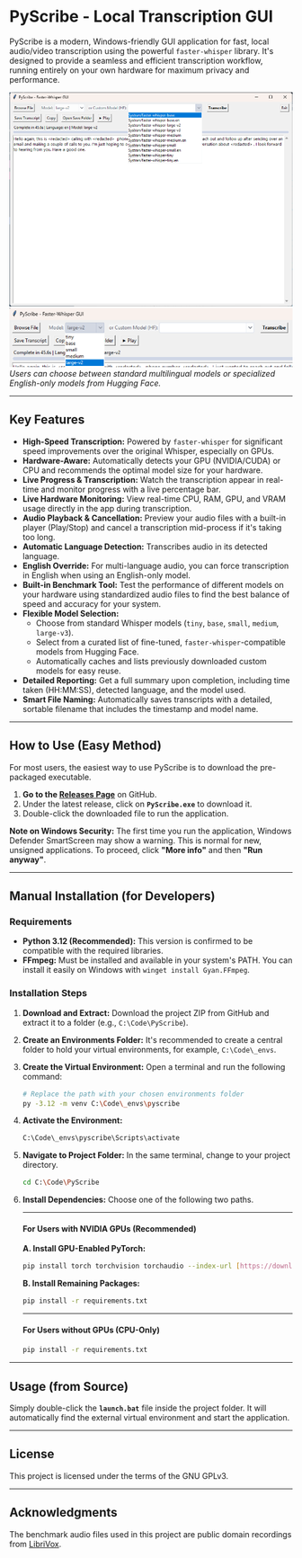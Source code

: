 # PyScribe - Local Transcription GUI

PyScribe is a modern, Windows-friendly GUI application for fast, local audio/video transcription using the powerful `faster-whisper` library. It's designed to provide a seamless and efficient transcription workflow, running entirely on your own hardware for maximum privacy and performance.

![PyScribe Main Interface](./images/2025-08-11_09-36-47.png)
![Standard Model Selection](./images/2025-08-11_09-37-06.png)
*Users can choose between standard multilingual models or specialized English-only models from Hugging Face.*

---

## Key Features

- **High-Speed Transcription:** Powered by `faster-whisper` for significant speed improvements over the original Whisper, especially on GPUs.
- **Hardware-Aware:** Automatically detects your GPU (NVIDIA/CUDA) or CPU and recommends the optimal model size for your hardware.
- **Live Progress & Transcription:** Watch the transcription appear in real-time and monitor progress with a live percentage bar.
- **Live Hardware Monitoring:** View real-time CPU, RAM, GPU, and VRAM usage directly in the app during transcription.
- **Audio Playback & Cancellation:** Preview your audio files with a built-in player (Play/Stop) and cancel a transcription mid-process if it's taking too long.
- **Automatic Language Detection:** Transcribes audio in its detected language.
- **English Override:** For multi-language audio, you can force transcription in English when using an English-only model.
- **Built-in Benchmark Tool:** Test the performance of different models on your hardware using standardized audio files to find the best balance of speed and accuracy for your system.
- **Flexible Model Selection:**
    - Choose from standard Whisper models (`tiny`, `base`, `small`, `medium`, `large-v3`).
    - Select from a curated list of fine-tuned, `faster-whisper`-compatible models from Hugging Face.
    - Automatically caches and lists previously downloaded custom models for easy reuse.
- **Detailed Reporting:** Get a full summary upon completion, including time taken (HH:MM:SS), detected language, and the model used.
- **Smart File Naming:** Automatically saves transcripts with a detailed, sortable filename that includes the timestamp and model name.

---

## How to Use (Easy Method)

For most users, the easiest way to use PyScribe is to download the pre-packaged executable.

1.  **Go to the [Releases Page](https://github.com/readydave/PyScribe/releases)** on GitHub.
2.  Under the latest release, click on **`PyScribe.exe`** to download it.
3.  Double-click the downloaded file to run the application.

**Note on Windows Security:** The first time you run the application, Windows Defender SmartScreen may show a warning. This is normal for new, unsigned applications. To proceed, click **"More info"** and then **"Run anyway"**.

---

## Manual Installation (for Developers)

### Requirements

- **Python 3.12 (Recommended):** This version is confirmed to be compatible with the required libraries.
- **FFmpeg:** Must be installed and available in your system's PATH. You can install it easily on Windows with `winget install Gyan.FFmpeg`.

### Installation Steps

1.  **Download and Extract:** Download the project ZIP from GitHub and extract it to a folder (e.g., `C:\Code\PyScribe`).

2.  **Create an Environments Folder:** It's recommended to create a central folder to hold your virtual environments, for example, `C:\Code\_envs`.

3.  **Create the Virtual Environment:** Open a terminal and run the following command:
    ```bash
    # Replace the path with your chosen environments folder
    py -3.12 -m venv C:\Code\_envs\pyscribe
    ```

4.  **Activate the Environment:**
    ```bash
    C:\Code\_envs\pyscribe\Scripts\activate
    ```

5.  **Navigate to Project Folder:** In the same terminal, change to your project directory.
    ```bash
    cd C:\Code\PyScribe
    ```

6.  **Install Dependencies:** Choose one of the following two paths.

    ---
    #### For Users with NVIDIA GPUs (Recommended)

    **A. Install GPU-Enabled PyTorch:**
    ```bash
    pip install torch torchvision torchaudio --index-url [https://download.pytorch.org/whl/cu121](https://download.pytorch.org/whl/cu121)
    ```

    **B. Install Remaining Packages:**
    ```bash
    pip install -r requirements.txt
    ```
    ---
    #### For Users without GPUs (CPU-Only)
    ```bash
    pip install -r requirements.txt
    ```

---

## Usage (from Source)

Simply double-click the **`launch.bat`** file inside the project folder. It will automatically find the external virtual environment and start the application.

---

## License

This project is licensed under the terms of the GNU GPLv3.

---

## Acknowledgments

The benchmark audio files used in this project are public domain recordings from [LibriVox](https://librivox.org/).
